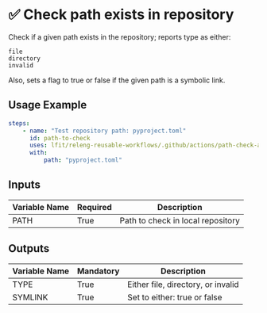 <!--
# SPDX-License-Identifier: Apache-2.0
# SPDX-FileCopyrightText: 2024 The Linux Foundation
-->

# ✅ Check path exists in repository

Check if a given path exists in the repository; reports type as either:

    file
    directory
    invalid

Also, sets a flag to true or false if the given path is a symbolic link.

## Usage Example

<!-- markdownlint-disable MD046 -->

```yaml
steps:
    - name: "Test repository path: pyproject.toml"
      id: path-to-check
      uses: lfit/releng-reusable-workflows/.github/actions/path-check-action@main
      with:
          path: "pyproject.toml"
```

<!-- markdownlint-enable MD046 -->

## Inputs

<!-- markdownlint-disable MD013 -->

| Variable Name | Required | Description                       |
| ------------- | -------- | --------------------------------- |
| PATH          | True     | Path to check in local repository |

<!-- markdownlint-enable MD013 -->

## Outputs

<!-- markdownlint-disable MD013 -->

| Variable Name | Mandatory | Description                        |
| ------------- | --------- | ---------------------------------- |
| TYPE          | True      | Either file, directory, or invalid |
| SYMLINK       | True      | Set to either: true or false       |

<!-- markdownlint-enable MD013 -->
